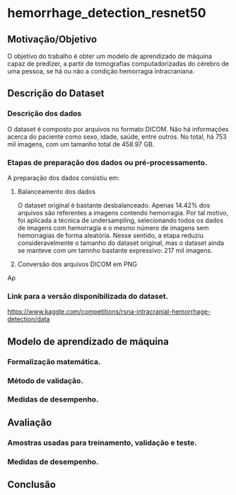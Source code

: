 # hemorrhage_detection_resnet50

## Motivação/Objetivo
O objetivo do trabalho é obter um modelo de aprendizado de máquina capaz de predizer, a partir de tomografias computadorizadas do cérebro de uma pessoa, se há ou não a condição hemorragia intracraniana.


## Descrição do Dataset

### Descrição dos dados
O dataset é composto por arquivos no formato DICOM. Não há informações acerca do paciente como sexo, idade, saúde, entre outros.
No total, há 753 mil imagens, com um tamanho total de 458.97 GB.


### Etapas de preparação dos dados ou pré-processamento.
A preparação dos dados consistiu em:
1. Balanceamento dos dados


   O dataset original é bastante desbalanceado. Apenas 14.42% dos arquivos são referentes a imagens contendo hemorragia.
   Por tal motivo, foi aplicada a técnica de undersampling, selecionando todos os dados de imagens com hemorragia e o mesmo número de imagens sem hemorragias de forma aleatória.
   Nesse sentido, a etapa reduziu consideravelmente o tamanho do dataset original, mas o dataset ainda se manteve com um tamnho bastante expressivo: 217 mil imagens.

   
3. Conversão dos arquivos DICOM em PNG

  Ap


### Link para a versão disponibilizada do dataset.
https://www.kaggle.com/competitions/rsna-intracranial-hemorrhage-detection/data

## Modelo de aprendizado de máquina

### Formalização matemática.

### Método de validação.

### Medidas de desempenho.


## Avaliação

### Amostras usadas para treinamento, validação e teste.

### Medidas de desempenho.


## Conclusão
